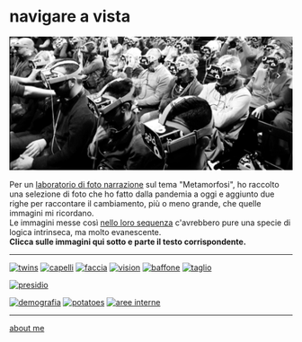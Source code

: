 # navigare a vista    

[![](navigareavista.jpg)](https://flic.kr/s/aHBqjAuLZN "flickr album")

Per un [laboratorio di foto narrazione](https://roma.officinefotografiche.org/corsi/metamorfosi/) sul tema "Metamorfosi", ho raccolto una selezione di foto che ho fatto dalla pandemia a oggi e aggiunto due righe per raccontare il cambiamento, più o meno grande, che quelle immagini mi ricordano.    
Le immagini messe così [nello loro sequenza](https://flic.kr/s/aHBqjAuLZN) c'avrebbero pure una specie di logica intrinseca, ma molto evanescente.  
**Clicca sulle immagini qui sotto e parte il testo corrispondente.**  

----  

[![](https://live.staticflickr.com/65535/52732160916_9b550afa0d_m.jpg "twins")](https://cacioman.github.io/nav-230307-0101.html) [![](https://live.staticflickr.com/65535/52732644113_1996dd5937_m.jpg "capelli")](https://cacioman.github.io/nav-230308-0301.html) [![](https://live.staticflickr.com/65535/52732565475_0a317c92b6_m.jpg "faccia")](https://cacioman.github.io/nav-230308-0401.html) [![](https://live.staticflickr.com/65535/52731637502_b0a4c6ffdb_m.jpg "vision")](https://cacioman.github.io/nav-230309-0101.html) [![](https://live.staticflickr.com/65535/52732569805_1643eefb3c_m.jpg "baffone")](https://cacioman.github.io/nav-230307-0301.html) [![](https://live.staticflickr.com/65535/52732567955_21fba66292_m.jpg "taglio")](https://cacioman.github.io/nav-230309-0201.html)   

[![](https://live.staticflickr.com/65535/52732646823_90eee4bf1b_m.jpg "presidio")](https://cacioman.github.io/nav-230309-0301.html) 

[![](https://live.staticflickr.com/65535/52732645188_9e88a11cb7_m.jpg "demografia")](https://cacioman.github.io/nav-230308-0101.html) [![](https://live.staticflickr.com/65535/52732573080_6e61276565_m.jpg "potatoes")](https://cacioman.github.io/nav-230307-0201.html) [![](https://live.staticflickr.com/65535/52732157881_686afbea53_m.jpg "aree interne")](https://cacioman.github.io/nav-230308-0201.html)  

---    
[about me](https://about.me/cacioman)  
